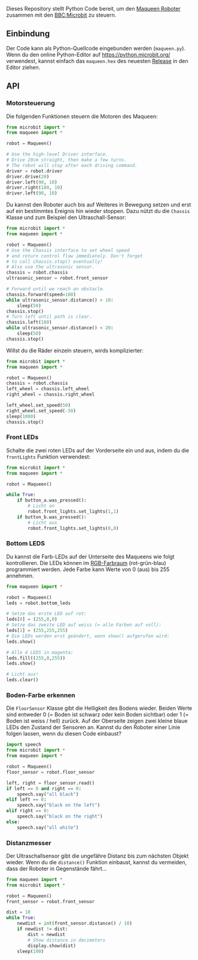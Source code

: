 Dieses Repository stellt Python Code bereit, um den [Maqueen Roboter](https://www.dfrobot.com/product-1783.html) zusammen mit den [BBC:Microbit](https://microbit.org/) zu steuern.

## Einbindung
Der Code kann als Python-Quellcode eingebunden werden (`maqueen.py`). Wenn du den online Python-Editor auf https://python.microbit.org/ verwendest, kannst einfach das `maqueen.hex` des neuesten [Release](https://github.com/tkilla77/maqueen/releases) in den Editor ziehen.

## API

### Motorsteuerung

Die folgenden Funktionen steuern die Motoren des Maqueen:
```python
from microbit import *
from maqueen import *

robot = Maqueen()

# Use the high-level Driver interface.
# Drive 20cm straight, then make a few turns.
# The robot will stop after each driving command.
driver = robot.driver
driver.drive(20)
driver.left(90, 10)
driver.right(180, 10)
driver.left(90, 10)
```

Du kannst den Roboter auch bis auf Weiteres in Bewegung setzen und erst auf ein bestimmtes Ereignis hin wieder stoppen. Dazu nützt du die `Chassis` Klasse und zum Beispiel den Ultraschall-Sensor:

```python
from microbit import *
from maqueen import *

robot = Maqueen()
# Use the Chassis interface to set wheel speed
# and return control flow immediately. Don't forget
# to call chassis.stop() eventually!
# Also use the ultrasonic sensor.
chassis = robot.chassis
ultrasonic_sensor = robot.front_sensor

# Forward until we reach an obstacle.
chassis.forward(speed=100)
while ultrasonic_sensor.distance() > 10:
    sleep(50)
chassis.stop()
# Turn left until path is clear.
chassis.left(180)
while ultrasonic_sensor.distance() < 20:
    sleep(50)
chassis.stop()
```

Willst du die Räder einzeln steuern, wirds komplizierter:
```python
from microbit import *
from maqueen import *

robot = Maqueen()
chassis = robot.chassis
left_wheel = chassis.left_wheel
right_wheel = chassis.right_wheel

left_wheel.set_speed(50)
right_wheel.set_speed(-50)
sleep(1000)
chassis.stop()
```

### Front LEDs
Schalte die zwei roten LEDs auf der Vorderseite ein und aus, indem du die `frontLights` Funktion verwendest:

```python
from microbit import *
from maqueen import *

robot = Maqueen()

while True:
    if button_a.was_pressed():
        # Licht an
        robot.front_lights.set_lights(1,1)
    if button_b.was_pressed():
        # Licht aus
        robot.front_lights.set_lights(0,0)
```

### Bottom LEDS

Du kannst die Farb-LEDs auf der Unterseite des Maqueens wie folgt kontrollieren. Die LEDs können im [RGB-Farbraum](https://www.farb-tabelle.de/de/farbtabelle.htm) (rot-grün-blau) programmiert werden. Jede Farbe kann Werte von 0 (aus) bis 255 annehmen.

```python
from maqueen import *

robot = Maqueen()
leds = robot.bottom_leds

# Setze das erste LED auf rot:
leds[0] = (255,0,0)
# Setze das zweite LED auf weiss (= alle Farben auf voll):
leds[1] = (255,255,255)
# Die LEDs werden erst geändert, wenn show() aufgerufen wird:
leds.show()

# Alle 4 LEDS in magenta:
leds.fill((255,0,255))
leds.show()

# Licht aus!
leds.clear()
```

### Boden-Farbe erkennen
Die `FloorSensor` Klasse gibt die Helligkeit des Bodens wieder. Beiden Werte sind entweder 0 (= Boden ist schwarz oder kein Boden sichtbar) oder 1 (= Boden ist weiss / hell) zurück. Auf der Oberseite zeigen zwei kleine blaue LEDs den Zustand der Sensoren an. Kannst du den Roboter einer Linie folgen lassen, wenn du diesen Code einbaust? 

```python
import speech
from microbit import *
from maqueen import *

robot = Maqueen()
floor_sensor = robot.floor_sensor

left, right = floor_sensor.read()
if left == 0 and right == 0:
    speech.say("all black")
elif left == 0:
    speech.say("black on the left")
elif right == 0:
    speech.say("black on the right")
else:
    speech.say("all white")
```

### Distanzmesser
Der Ultraschallsensor gibt die ungefähre Distanz bis zum nächsten Objekt wieder. Wenn du die `distance()` Funktion einbaust, kannst du vermeiden, dass der Roboter in Gegenstände fährt...

```python
from maqueen import *
from microbit import *

robot = Maqueen()
front_sensor = robot.front_sensor

dist = 10
while True:
    newdist = int(front_sensor.distance() / 10)
    if newdist != dist:
        dist = newdist
        # Show distance in decimeters
        display.show(dist)
    sleep(100)
```
